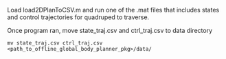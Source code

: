 Load load2DPlanToCSV.m and run one of the .mat files that includes states and control trajectories for quadruped to traverse.

Once program ran, move state_traj.csv and ctrl_traj.csv to data directory

```
mv state_traj.csv ctrl_traj.csv <path_to_offline_global_body_planner_pkg>/data/
```


